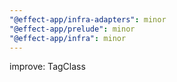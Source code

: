 ```yaml
---
"@effect-app/infra-adapters": minor
"@effect-app/prelude": minor
"@effect-app/infra": minor
---
```


improve: TagClass
